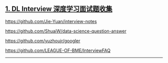 ## [1. DL Interview 深度学习面试题收集][1]

https://github.com/Jie-Yuan/interview-notes

https://github.com/ShuaiW/data-science-question-answer

https://github.com/yuzhoujr/googler

https://github.com/LEAGUE-OF-BME/InterviewFAQ





---
[1]: https://github.com/ShanghaiTechAIClub/DLInterview/tree/13fe1fe14d8372282c1251fbac7482be92e7c17d
